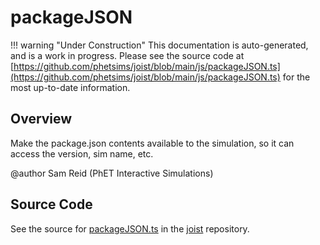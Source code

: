 # packageJSON

!!! warning "Under Construction"
    This documentation is auto-generated, and is a work in progress. Please see the source code at
    [https://github.com/phetsims/joist/blob/main/js/packageJSON.ts](https://github.com/phetsims/joist/blob/main/js/packageJSON.ts) for the most up-to-date information.

## Overview

Make the package.json contents available to the simulation, so it can access the version, sim name, etc.

@author Sam Reid (PhET Interactive Simulations)



## Source Code

See the source for [packageJSON.ts](https://github.com/phetsims/joist/blob/main/js/packageJSON.ts) in the [joist](https://github.com/phetsims/joist) repository.
